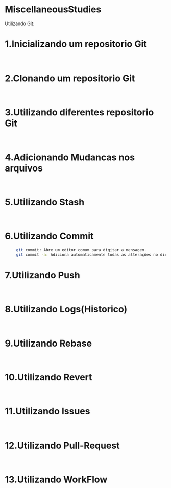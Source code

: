 # MiscellaneousStudies  

Utilizando Git:

# 1.Inicializando um repositorio Git
    
```sh
   
```

# 2.Clonando um repositorio Git
    
```sh
    
```

# 3.Utilizando diferentes repositorio Git
    
```sh
    
```
# 4.Adicionando Mudancas nos arquivos
    
```sh
    
```
# 5.Utilizando Stash
    
```sh
    
```
# 6.Utilizando Commit
    
```sh
     git commit: Abre um editor comum para digitar a mensagem.
     git commit -a: Adiciona automaticamente todas as alterações no diretório de trabalho, apenas com as modificações nos arquivos monitorados e abre o editor aguardando a mensagem.
```
# 7.Utilizando Push
    
```sh
    
```
# 8.Utilizando Logs(Historico)
    
```sh
    
```
# 9.Utilizando Rebase
    
```sh
    
```
# 10.Utilizando Revert
    
```sh
    
```
# 11.Utilizando Issues
    
```sh
    
```
# 12.Utilizando Pull-Request
    
```sh
    
```
# 13.Utilizando WorkFlow
    
```sh
    
```